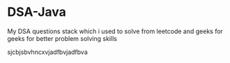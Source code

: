 # DSA-Java


My DSA questions stack which i used to solve from leetcode and geeks for geeks for better problem solving skills


sjcbjsbvhncxvjadfbvjadfbva

